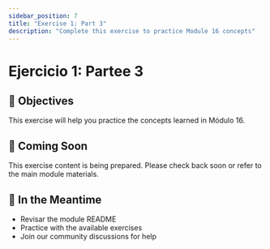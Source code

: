 ```yaml
---
sidebar_position: 7
title: "Exercise 1: Part 3"
description: "Complete this exercise to practice Module 16 concepts"
---
```


# Ejercicio 1: Partee 3

## 🎯 Objectives

This exercise will help you practice the concepts learned in Módulo 16.

## 📝 Coming Soon

This exercise content is being prepared. Please check back soon or refer to the main module materials.

## 🚀 In the Meantime

- Revisar the module README
- Practice with the available exercises
- Join our community discussions for help

